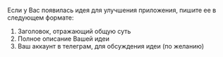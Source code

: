 Если у Вас появилась идея для улучшения приложения, пишите ее в следующем формате:

1. Заголовок, отражающий общую суть
2. Полное описание Вашей идеи
3. Ваш аккаунт в телеграм, для обсуждения идеи (по желанию)
